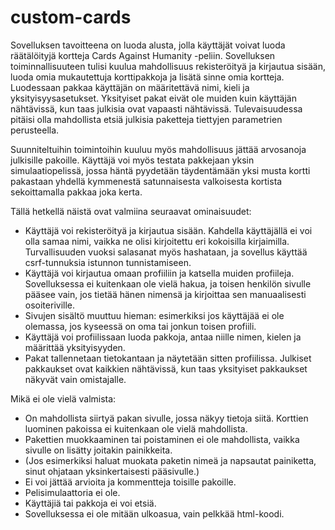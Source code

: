 # custom-cards

Sovelluksen tavoitteena on luoda alusta, jolla käyttäjät voivat luoda räätälöityjä kortteja Cards Against Humanity -peliin.
Sovelluksen toiminnallisuuteen tulisi kuulua mahdollisuus rekisteröityä ja kirjautua sisään, luoda omia mukautettuja korttipakkoja ja lisätä sinne omia kortteja.
Luodessaan pakkaa käyttäjän on määritettävä nimi, kieli ja yksityisyysasetukset. Yksityiset pakat eivät ole muiden kuin käyttäjän nähtävissä,
kun taas julkisia ovat vapaasti nähtävissä. Tulevaisuudessa pitäisi olla mahdollista etsiä julkisia paketteja tiettyjen parametrien perusteella.

Suunniteltuihin toimintoihin kuuluu myös mahdollisuus jättää arvosanoja julkisille pakoille.
Käyttäjä voi myös testata pakkejaan yksin simulaatiopelissä, jossa häntä pyydetään täydentämään yksi musta kortti pakastaan yhdellä kymmenestä satunnaisesta
valkoisesta kortista sekoittamalla pakkaa joka kerta.

Tällä hetkellä näistä ovat valmiina seuraavat ominaisuudet:
- Käyttäjä voi rekisteröityä ja kirjautua sisään. Kahdella käyttäjällä ei voi olla samaa nimi, vaikka ne olisi kirjoitettu eri kokoisilla kirjaimilla. Turvallisuuden vuoksi salasanat myös hashataan, ja sovellus käyttää csrf-tunnuksia istunnon tunnistamiseen.
- Käyttäjä voi kirjautua omaan profiiliin ja katsella muiden profiileja. Sovelluksessa ei kuitenkaan ole vielä hakua, ja toisen henkilön sivulle pääsee vain, jos tietää hänen nimensä ja kirjoittaa sen manuaalisesti osoiteriville.
- Sivujen sisältö muuttuu hieman: esimerkiksi jos käyttäjää ei ole olemassa, jos kyseessä on oma tai jonkun toisen profiili.
- Käyttäjä voi profiilissaan luoda pakkoja, antaa niille nimen, kielen ja määrittää yksityisyyden.
- Pakat tallennetaan tietokantaan ja näytetään sitten profiilissa. Julkiset pakkaukset ovat kaikkien nähtävissä, kun taas yksityiset pakkaukset näkyvät vain omistajalle.

Mikä ei ole vielä valmista:
- On mahdollista siirtyä pakan sivulle, jossa näkyy tietoja siitä. Korttien luominen pakoissa ei kuitenkaan ole vielä mahdollista.
- Pakettien muokkaaminen tai poistaminen ei ole mahdollista, vaikka sivulle on lisätty joitakin painikkeita.
- (Jos esimerkiksi haluat muokata paketin nimeä ja napsautat painiketta, sinut ohjataan yksinkertaisesti pääsivulle.)
- Ei voi jättää arvioita ja kommentteja toisille pakoille.
- Pelisimulaattoria ei ole.
- Käyttäjiä tai pakkoja ei voi etsiä.
- Sovelluksessa ei ole mitään ulkoasua, vain pelkkää html-koodi.

